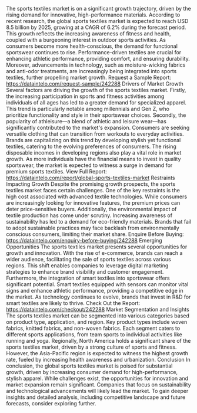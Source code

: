 The sports textiles market is on a significant growth trajectory, driven by the rising demand for innovative, high-performance materials. According to recent research, the global sports textiles market is expected to reach USD 8.5 billion by 2025, growing at a CAGR of 6.2% during the forecast period. This growth reflects the increasing awareness of fitness and health, coupled with a burgeoning interest in outdoor sports activities.
As consumers become more health-conscious, the demand for functional sportswear continues to rise. Performance-driven textiles are crucial for enhancing athletic performance, providing comfort, and ensuring durability. Moreover, advancements in technology, such as moisture-wicking fabrics and anti-odor treatments, are increasingly being integrated into sports textiles, further propelling market growth.
Request a Sample Report: https://dataintelo.com/request-sample/242288
Drivers of Market Growth
Several factors are driving the growth of the sports textiles market. Firstly, the increasing participation in sports and fitness activities among individuals of all ages has led to a greater demand for specialized apparel. This trend is particularly notable among millennials and Gen Z, who prioritize functionality and style in their sportswear choices.
Secondly, the popularity of athleisure—a blend of athletic and leisure wear—has significantly contributed to the market's expansion. Consumers are seeking versatile clothing that can transition from workouts to everyday activities. Brands are capitalizing on this trend by developing stylish yet functional textiles, catering to the evolving preferences of consumers.
The rising disposable incomes in developing regions also play a vital role in market growth. As more individuals have the financial means to invest in quality sportswear, the market is expected to witness a surge in demand for premium sports textiles.
View Full Report: https://dataintelo.com/report/global-sports-textiles-market
Restraints Impacting Growth
Despite the promising growth prospects, the sports textiles market faces certain challenges. One of the key restraints is the high cost associated with advanced textile technologies. While consumers are increasingly looking for innovative features, the premium prices can deter price-sensitive buyers.
Additionally, the environmental impact of textile production has come under scrutiny. Increasing awareness of sustainability has led to a demand for eco-friendly materials. Brands that fail to adopt sustainable practices may face backlash from environmentally conscious consumers, limiting their market share.
Enquire Before Buying: https://dataintelo.com/enquiry-before-buying/242288
Emerging Opportunities
The sports textiles market presents several opportunities for growth and innovation. With the rise of e-commerce, brands can reach a wider audience, facilitating the sale of sports textiles across various regions. This shift enables companies to leverage digital marketing strategies to enhance brand visibility and customer engagement.
Furthermore, the integration of smart textiles into sportswear offers significant potential. Smart textiles equipped with sensors can monitor vital signs and enhance athletic performance, providing a competitive edge in the market. As technology continues to evolve, brands that invest in R&D for smart textiles are likely to thrive.
Check Out the Report: https://dataintelo.com/checkout/242288
Market Segmentation and Insights
The sports textiles market can be segmented into various categories based on product type, application, and region. Key product types include woven fabrics, knitted fabrics, and non-woven fabrics. Each segment caters to different sports applications, from team sports to individual activities like running and yoga.
Regionally, North America holds a significant share of the sports textiles market, driven by a strong culture of sports and fitness. However, the Asia-Pacific region is expected to witness the highest growth rate, fueled by increasing health awareness and urbanization.
Conclusion
In conclusion, the global sports textiles market is poised for substantial growth, driven by increasing consumer demand for high-performance, stylish apparel. While challenges exist, the opportunities for innovation and market expansion remain significant. Companies that focus on sustainability and technological advancements will likely lead the market.
To gain deeper insights and detailed analysis, including competitive landscape and future forecasts, consider exploring further.
